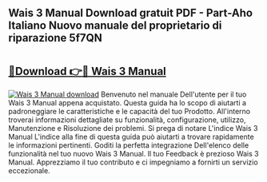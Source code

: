 ## Wais 3 Manual Download gratuit PDF - Part-Aho Italiano Nuovo manuale del proprietario di riparazione 5f7QN

# <h2><a href="http://dfd3lmk.blite.top/?on=Wais+3+Manual">🔗Download 👉🔴 Wais 3 Manual</a></h2>

[![Wais 3 Manual download](https://i.imgur.com/lujVjoI.png)](http://dfd3lmk.blite.top/?on=Wais+3+Manual)
Benvenuto nel manuale Dell'utente per il tuo Wais 3 Manual appena acquistato. Questa guida ha lo scopo di aiutarti a padroneggiare le caratteristiche e le capacità del tuo Prodotto. All'interno troverai informazioni dettagliate su funzionalità, configurazione, utilizzo, Manutenzione e Risoluzione dei problemi. Si prega di notare L'indice Wais 3 Manual L'indice alla fine di questa guida può aiutarti a trovare rapidamente le informazioni pertinenti. Goditi la perfetta integrazione Dell'elenco delle funzionalità nel tuo nuovo Wais 3 Manual. Il tuo Feedback è prezioso Wais 3 Manual. Apprezziamo il tuo contributo e ci impegniamo a fornirti un servizio eccezionale.

